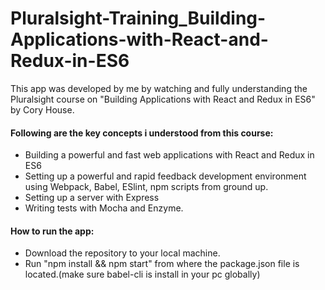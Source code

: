 # Pluralsight-Training_Building-Applications-with-React-and-Redux-in-ES6
This app was developed by me by watching and fully understanding the Pluralsight course on "Building Applications with React and Redux in ES6" by Cory House.

#### Following are the key concepts i understood from this course:
  + Building a powerful and fast web applications with React and Redux in ES6
  + Setting up a powerful and rapid feedback development environment using Webpack, Babel, ESlint, npm scripts from ground up.
  + Setting up a server with Express
  + Writing tests with Mocha and Enzyme.
  
  
#### How to run the app:
  + Download the repository to your local machine.
  + Run "npm install && npm start" from where the package.json file is located.(make sure babel-cli is install in your pc globally)
